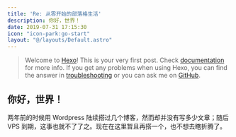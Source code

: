 ```yaml
---
title: 'Re: 从零开始的部落格生活'
description: 你好，世界！
date: 2019-07-31 17:15:30
icon: "icon-park:go-start"
layout: "@/layouts/Default.astro"
---
```

> Welcome to [Hexo](https://hexo.io/)! This is your very first post. Check [documentation](https://hexo.io/docs/) for more info. If you get any problems when using Hexo, you can find the answer in [troubleshooting](https://hexo.io/docs/troubleshooting.html) or you can ask me on [GitHub](https://github.com/hexojs/hexo/issues).

## 你好，世界！

两年前的时候用 Wordpress 陆续搭过几个博客，然而却并没有写多少文章；随后 VPS 到期，这事也就不了了之。现在在这里暂且再搭一个，也不想去瞎折腾了。